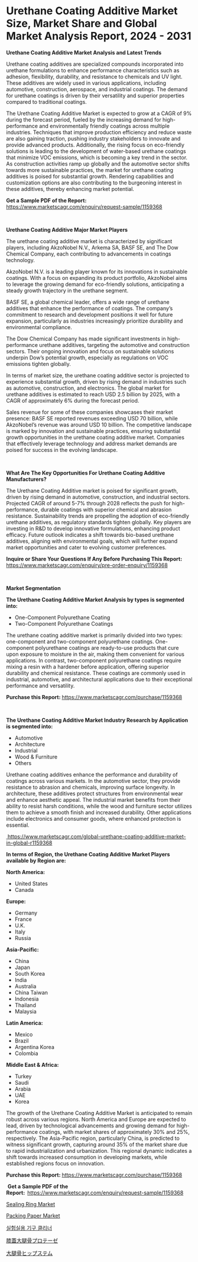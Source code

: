 <p><h1>Urethane Coating Additive Market Size, Market Share and Global Market Analysis Report, 2024 - 2031</h1></p><p><strong>Urethane Coating Additive Market Analysis and Latest Trends</strong></p>
<p><p>Urethane coating additives are specialized compounds incorporated into urethane formulations to enhance performance characteristics such as adhesion, flexibility, durability, and resistance to chemicals and UV light. These additives are widely used in various applications, including automotive, construction, aerospace, and industrial coatings. The demand for urethane coatings is driven by their versatility and superior properties compared to traditional coatings.</p><p>The Urethane Coating Additive Market is expected to grow at a CAGR of 9% during the forecast period, fueled by the increasing demand for high-performance and environmentally friendly coatings across multiple industries. Techniques that improve production efficiency and reduce waste are also gaining traction, pushing industry stakeholders to innovate and provide advanced products. Additionally, the rising focus on eco-friendly solutions is leading to the development of water-based urethane coatings that minimize VOC emissions, which is becoming a key trend in the sector. As construction activities ramp up globally and the automotive sector shifts towards more sustainable practices, the market for urethane coating additives is poised for substantial growth. Rendering capabilities and customization options are also contributing to the burgeoning interest in these additives, thereby enhancing market potential.</p></p>
<p><strong>Get a Sample PDF of the Report:&nbsp;</strong> <a href="https://www.marketscagr.com/enquiry/request-sample/1159368">https://www.marketscagr.com/enquiry/request-sample/1159368</a></p>
<p>&nbsp;</p>
<p><strong>Urethane Coating Additive Major Market Players</strong></p>
<p><p>The urethane coating additive market is characterized by significant players, including AkzoNobel N.V., Arkema SA, BASF SE, and The Dow Chemical Company, each contributing to advancements in coatings technology. </p><p>AkzoNobel N.V. is a leading player known for its innovations in sustainable coatings. With a focus on expanding its product portfolio, AkzoNobel aims to leverage the growing demand for eco-friendly solutions, anticipating a steady growth trajectory in the urethane segment.</p><p>BASF SE, a global chemical leader, offers a wide range of urethane additives that enhance the performance of coatings. The company’s commitment to research and development positions it well for future expansion, particularly as industries increasingly prioritize durability and environmental compliance.</p><p>The Dow Chemical Company has made significant investments in high-performance urethane additives, targeting the automotive and construction sectors. Their ongoing innovation and focus on sustainable solutions underpin Dow’s potential growth, especially as regulations on VOC emissions tighten globally.</p><p>In terms of market size, the urethane coating additive sector is projected to experience substantial growth, driven by rising demand in industries such as automotive, construction, and electronics. The global market for urethane additives is estimated to reach USD 2.5 billion by 2025, with a CAGR of approximately 6% during the forecast period.</p><p>Sales revenue for some of these companies showcases their market presence: BASF SE reported revenues exceeding USD 70 billion, while AkzoNobel’s revenue was around USD 10 billion. The competitive landscape is marked by innovation and sustainable practices, ensuring substantial growth opportunities in the urethane coating additive market. Companies that effectively leverage technology and address market demands are poised for success in the evolving landscape.</p></p>
<p>&nbsp;</p>
<p><strong>What Are The Key Opportunities For Urethane Coating Additive Manufacturers?</strong></p>
<p><p>The Urethane Coating Additive market is poised for significant growth, driven by rising demand in automotive, construction, and industrial sectors. Projected CAGR of around 5-7% through 2028 reflects the push for high-performance, durable coatings with superior chemical and abrasion resistance. Sustainability trends are propelling the adoption of eco-friendly urethane additives, as regulatory standards tighten globally. Key players are investing in R&D to develop innovative formulations, enhancing product efficacy. Future outlook indicates a shift towards bio-based urethane additives, aligning with environmental goals, which will further expand market opportunities and cater to evolving customer preferences.</p></p>
<p><strong>Inquire or Share Your Questions If Any Before Purchasing This Report:</strong> <a href="https://www.marketscagr.com/enquiry/pre-order-enquiry/1159368">https://www.marketscagr.com/enquiry/pre-order-enquiry/1159368</a></p>
<p>&nbsp;</p>
<p><strong>Market Segmentation</strong></p>
<p><strong>The Urethane Coating Additive Market Analysis by types is segmented into:</strong></p>
<p><ul><li>One-Component Polyurethane Coating</li><li>Two-Component Polyurethane Coatings</li></ul></p>
<p><p>The urethane coating additive market is primarily divided into two types: one-component and two-component polyurethane coatings. One-component polyurethane coatings are ready-to-use products that cure upon exposure to moisture in the air, making them convenient for various applications. In contrast, two-component polyurethane coatings require mixing a resin with a hardener before application, offering superior durability and chemical resistance. These coatings are commonly used in industrial, automotive, and architectural applications due to their exceptional performance and versatility.</p></p>
<p><strong>Purchase this Report:&nbsp;</strong><a href="https://www.marketscagr.com/purchase/1159368">https://www.marketscagr.com/purchase/1159368</a></p>
<p>&nbsp;</p>
<p><strong>The Urethane Coating Additive Market Industry Research by Application is segmented into:</strong></p>
<p><ul><li>Automotive</li><li>Architecture</li><li>Industrial</li><li>Wood & Furniture</li><li>Others</li></ul></p>
<p><p>Urethane coating additives enhance the performance and durability of coatings across various markets. In the automotive sector, they provide resistance to abrasion and chemicals, improving surface longevity. In architecture, these additives protect structures from environmental wear and enhance aesthetic appeal. The industrial market benefits from their ability to resist harsh conditions, while the wood and furniture sector utilizes them to achieve a smooth finish and increased durability. Other applications include electronics and consumer goods, where enhanced protection is essential.</p></p>
<p><a href="https://www.marketscagr.com/global-urethane-coating-additive-market-in-global-r1159368">&nbsp;https://www.marketscagr.com/global-urethane-coating-additive-market-in-global-r1159368</a></p>
<p><strong>In terms of Region, the Urethane Coating Additive Market Players available by Region are:</strong></p>
<p>
    <p> <strong> North America: </strong>
        <ul>
            <li>United States</li>
            <li>Canada</li>
        </ul>
        </p> 
    <p> <strong> Europe: </strong>
        <ul>
            <li>Germany</li>
            <li>France</li>
            <li>U.K.</li>
            <li>Italy</li>
            <li>Russia</li>
        </ul>
        </p> 
    <p> <strong> Asia-Pacific: </strong>
        <ul>
            <li>China</li>
            <li>Japan</li>
            <li>South Korea</li>
            <li>India</li>
            <li>Australia</li>
            <li>China Taiwan</li>
            <li>Indonesia</li>
            <li>Thailand</li>
            <li>Malaysia</li>
        </ul>
        </p> 
    <p> <strong> Latin America: </strong>
        <ul>
            <li>Mexico</li>
            <li>Brazil</li>
            <li>Argentina Korea</li>
            <li>Colombia</li>
        </ul>
        </p> 
    <p> <strong> Middle East & Africa: </strong>
        <ul>
            <li>Turkey</li>
            <li>Saudi</li>
            <li>Arabia</li>
            <li>UAE</li>
            <li>Korea</li>
        </ul>
    </p>
    </p>
<p><p>The growth of the Urethane Coating Additive Market is anticipated to remain robust across various regions. North America and Europe are expected to lead, driven by technological advancements and growing demand for high-performance coatings, with market shares of approximately 30% and 25%, respectively. The Asia-Pacific region, particularly China, is predicted to witness significant growth, capturing around 35% of the market share due to rapid industrialization and urbanization. This regional dynamic indicates a shift towards increased consumption in developing markets, while established regions focus on innovation.</p></p>
<p><strong>Purchase this Report: </strong><a href="https://www.marketscagr.com/purchase/1159368">https://www.marketscagr.com/purchase/1159368</a></p>
<p>&nbsp;<strong>Get a Sample PDF of the Report:&nbsp;&nbsp;</strong><a href="https://www.marketscagr.com/enquiry/request-sample/1159368">https://www.marketscagr.com/enquiry/request-sample/1159368</a></p>
<p><strong></strong></p>
<p><p><a href="https://www.linkedin.com/pulse/sealing-ring-market-global-share-ranking-overall-yyomc?trackingId=NLcjhS%2FcSTGJGmA0ldoAKw%3D%3D">Sealing Ring Market</a></p><p><a href="https://www.linkedin.com/pulse/packing-paper-market-emerging-trends-future-prospects-period-z1vzc?trackingId=IL9kkRGESjqjle0T1%2FBC1Q%3D%3D">Packing Paper Market</a></p><p><a href="https://medium.com/@artyompoq5m4/%EC%84%B8%EA%B3%84-laboratory-utensil-cleaner-market-%EC%9D%80-2024%EC%97%90%EC%84%9C-2031%EB%A1%9C-%EC%97%B0%ED%8F%89%EA%B7%A0-%EC%A6%9D%EA%B0%80%EC%9C%A8%EC%9D%84-%EB%B3%B4%EC%9D%BC-%EA%B2%83%EC%9C%BC%EB%A1%9C-%EC%98%88%EC%83%81%EB%90%A9%EB%8B%88%EB%8B%A4-05ace788a332">실험실용 기구 클리너</a></p><p><a href="https://medium.com/@deontestanton2023/patello-femoral-prostheses-market-%E3%81%AF-%E3%82%B3%E3%82%B9%E3%83%88%E7%AE%A1%E7%90%86%E3%81%A8%E5%8A%B9%E7%8E%87%E5%90%91%E4%B8%8A%E3%82%92%E5%84%AA%E5%85%88%E3%81%97%E3%81%BE%E3%81%99-%E3%81%95%E3%82%89%E3%81%AB-%E5%A0%B1%E5%91%8A%E6%9B%B8%E3%81%AF%E5%B8%82%E5%A0%B4%E3%81%AE%E9%9C%80%E8%A6%81%E9%9D%A2%E3%81%A8%E4%BE%9B%E7%B5%A6%E9%9D%A2%E3%81%AE%E4%B8%A1%E6%96%B9%E3%82%92%E3%82%AB%E3%83%90%E3%83%BC%E3%81%97%E3%81%A6%E3%81%84%E3%81%BE%E3%81%99-patello-3e9366e8a1f3">膝蓋大腿骨プロテーゼ</a></p><p><a href="https://medium.com/@deontestanton2023/femoral-hip-stems-market-%E3%81%AF-%E3%82%B3%E3%82%B9%E3%83%88%E7%AE%A1%E7%90%86%E3%81%A8%E5%8A%B9%E7%8E%87%E5%90%91%E4%B8%8A%E3%82%92%E5%84%AA%E5%85%88%E3%81%97%E3%81%BE%E3%81%99-%E3%81%95%E3%82%89%E3%81%AB-%E5%A0%B1%E5%91%8A%E6%9B%B8%E3%81%AF%E5%B8%82%E5%A0%B4%E3%81%AE%E9%9C%80%E8%A6%81%E9%9D%A2%E3%81%A8%E4%BE%9B%E7%B5%A6%E9%9D%A2%E3%81%AE%E4%B8%A1%E6%96%B9%E3%82%92%E3%82%AB%E3%83%90%E3%83%BC%E3%81%97%E3%81%A6%E3%81%84%E3%81%BE%E3%81%99-femoral-hip-stems-%E5%B8%82%E5%A0%B4%E3%81%AF-5adfe2697da7">大腿骨ヒップステム</a></p></p>